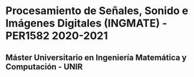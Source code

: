 # Procesamiento de Señales, Sonido e Imágenes Digitales (INGMATE) - PER1582 2020-2021
## Máster Universitario en Ingeniería Matemática y Computación - UNIR
